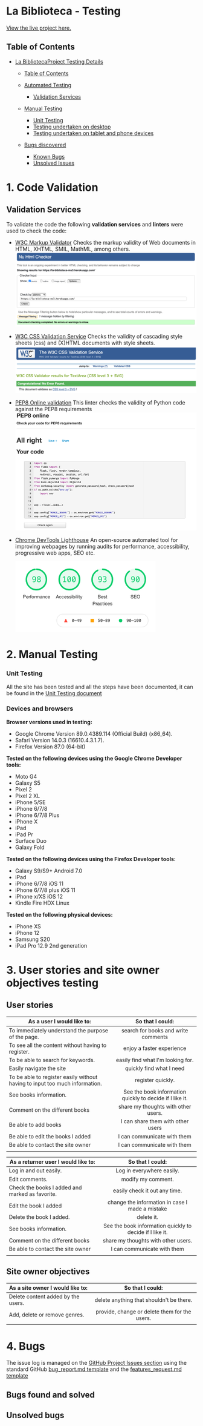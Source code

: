 # La Biblioteca - Testing

[View the live project here.](https://la-biblioteca-ms3.herokuapp.com/)

## Table of Contents

* [La BibliotecaProject Testing Details](#t)

  * [Table of Contents](#table-of-contents)
  * [Automated Testing](#automated-testing)
    * [Validation Services](#validation-services)

  * [Manual Testing](#manual-testing)
    * [Unit Testing](#unit-testing)
    * [Testing undertaken on desktop](#testing-undertaken-on-desktop)
    * [Testing undertaken on tablet and phone devices](#testing-undertaken-on-tablet-and-phone-devices)
  * [Bugs discovered](#bugs-discovered)
    * [Known Bugs](#known-bugs)
    * [Unsolved Issues](#unsolved-issues)

<h1> 1. Code Validation </h1>

## Validation Services

To validate the code the following **validation services** and **linters** were used to check the code:

* [W3C Markup Validator](https://validator.w3.org/)
    Checks the markup validity of Web documents in HTML, XHTML, SMIL, MathML, among others.
    ![W3C Markup Results image](static/images/testing/html-test-pass.png)

* [W3C CSS Validation Service](https://jigsaw.w3.org/css-validator/)
    Checks the validity of cascading style sheets (css) and (X)HTML documents with style sheets.
    ![W3c CSS Results Image](static/images/testing/css-test-pass.png)

* [PEP8 Online validation](http://pep8online.com/checkresult)
    This linter checks the validity of Python code against the PEP8 requirements
    ![PEP8 results image](static/images/testing/pep8-test-pass.png)

* [Chrome DevTools Lighthouse](https://developers.google.com/web/tools/lighthouse)
    An open-source automated tool for improving webpages by running audits for performance, accessibility, progressive web apps, SEO etc.

    ![Lighthouse](static/images/testing/lighthouse.png)


<h1> 2. Manual Testing </h1>

### Unit Testing

All the site has been tested and all the steps have been documented, it can be found in the [Unit Testing document](https://drive.google.com/file/d/1eBxfC-XzAlOhbvxMPc1ZTM2ME3GABF90/view?usp=sharing)

### Devices and browsers

**Browser versions used in testing:**

* Google Chrome Version 89.0.4389.114 (Official Build) (x86_64).
* Safari Version 14.0.3 (16610.4.3.1.7).
* Firefox Version 87.0 (64-bit)

**Tested on the following devices using the Google Chrome Developer tools:**

* Moto G4
* Galaxy S5
* Pixel 2
* Pixel 2 XL
* iPhone 5/SE
* iPhone 6/7/8
* iPhone 6/7/8 Plus
* iPhone X
* iPad
* iPad Pr
* Surface Duo
* Galaxy Fold

**Tested on the following devices using the Firefox Developer tools:**

* Galaxy S9/S9+ Android 7.0
* iPad
* iPhone 6/7/8 iOS 11
* iPhone 6/7/8 plus iOS 11
* iPhone x/XS iOS 12
* Kindle Fire HDX Linux

**Tested on the following physical devices:**

* iPhone XS
* iPhone 12
* Samsung S20
* iPad Pro 12.9 2nd generation

<h1> 3. User stories and site owner objectives testing </h1>

## User stories

**As a user I would like to**: |  **So that I could**: |
| ------------- |:-------------:|
| To immediately  understand the purpose  of the page. | search for books and write comments |
| To see all the content without having to register.| enjoy a faster experience |
| To be able to search for keywords. | easily find what I'm looking for. |
| Easily navigate the site | quickly find what I need |
| To be able to register easily without having to input too much information.| register quickly. |
| See books information. | See the book information quickly to decide if I like it. |
| Comment on the different books | share my thoughts with other users. |
| Be able to add books | I can share them with other users |
| Be able to edit the books I added | I can communicate with them |
| Be able to contact the site owner | I can communicate with them |
|||

**As a returner user I would like to**: |  **So that I could**: |
| ------------- |:-------------:|
| Log in and out easily. | Log in everywhere easily. |
| Edit comments. | modify my comment. |
| Check the books I added and marked as favorite. | easily check it out any time. |
| Edit the book I  added | change the information in case I made a mistake |
| Delete the book I added.| delete it. |
| See books information. | See the book information quickly to decide if I like it. |
| Comment on the different books | share my thoughts with other users. |
| Be able to contact the site owner | I can communicate with them |
|||

## **Site owner objectives**

**As a site owner I would like to**: |  **So that I could**: |
| ------------- |:-------------:|
| Delete content added by  the users. | delete anything that shouldn't be there. |
| Add, delete or remove genres. | provide, change or delete them for the users. |
|||

<h1> 4. Bugs </h1>

The issue log is managed on the [GitHub Project Issues section](https://github.com/simonjvardy/the-reading-room/issues) using the standard GitHub [bug\_report.md template](https://github.com/simonjvardy/the-reading-room/blob/master/.github/ISSUE_TEMPLATE/bug_report.md)
and the [features_request.md template](https://github.com/simonjvardy/the-reading-room/blob/master/.github/ISSUE_TEMPLATE/feature_request.md)

## Bugs found and solved

## Unsolved bugs

